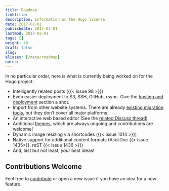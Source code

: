 ```yaml
---
title: Roadmap
linktitle:
description: Information on the Hugo license.
date: 2017-02-01
publishdate: 2017-02-01
lastmod: 2017-02-01
tags: []
weight: 40
draft: false
slug:
aliases: [/meta/roadmap]
notes:
---
```


In no particular order, here is what is currently being worked on for the Hugo project:

* Intelligently related posts ({{< issue 98 >}})
* Even easier deployment to S3, SSH, GitHub, rsync. Give the [hosting and deployment][] section a shot.
* Import from other website systems. There are already [existing migration tools][], but they don’t cover all major platforms.
* An interactive web based editor (See the [related Discuss thread][])
* Additional [themes][], which are always ongoing and contributions are welcome!
* Dynamic image resizing via shortcodes ({{< issue 1014 >}})
* Native support for additional content formats (AsciiDoc {{< issue 1435>}}, reST {{< issue 1436 >}})
* And, last but not least, *your* best ideas!

## Contributions Welcome

Feel free to [contribute][] or open a new issue if you have an idea for a new feature.


[#98]: https://github.com/spf13/hugo/issues/98
[#1014]: https://github.com/spf13/hugo/issues/1014
[#1435]: https://github.com/spf13/hugo/issues/1435
[#1436]: https://github.com/spf13/hugo/issues/1436
[contribute]: /contribute-to-hugo/
[hosting and deployment]: /hosting-and-deployment/
[existing migration tools]: /developer-tools/migrate-to-hugo/
[related Discuss thread]: https://discuss.gohugo.io/t/web-based-editor/155
[themes]: /themes
[tutorials]: /tutorials